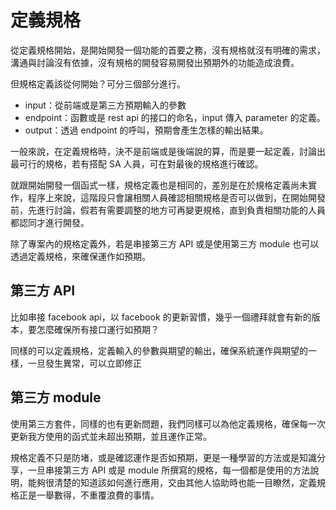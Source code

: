 # 定義規格

從定義規格開始，是開始開發一個功能的首要之務，沒有規格就沒有明確的需求，溝通與討論沒有依據，沒有規格的開發容易開發出預期外的功能造成浪費。

但規格定義該從何開始？可分三個部分進行。

-	input：從前端或是第三方預期輸入的參數
-	endpoint：函數或是 rest api 的接口的命名，input 傳入 parameter 的定義。
-	output：透過 endpoint 的呼叫，預期會產生怎樣的輸出結果。

一般來說，在定義規格時，決不是前端或是後端說的算，而是要一起定義，討論出最可行的規格，若有搭配 SA 人員，可在對最後的規格進行確認。

就跟開始開發一個函式一樣，規格定義也是相同的，差別是在於規格定義尚未實作，程序上來說，這階段只會讓相關人員確認相關規格是否可以做到，在開始開發前，先進行討論，假若有需要調整的地方可再變更規格，直到負責相關功能的人員都認同才進行開發。

除了專案內的規格定義外，若是串接第三方 API 或是使用第三方 module 也可以透過定義規格，來確保運作如預期。

## 第三方 API

比如串接 facebook api，以 facebook 的更新習慣，幾乎一個禮拜就會有新的版本，要怎麼確保所有接口運行如預期？

同樣的可以定義規格，定義輸入的參數與期望的輸出，確保系統運作與期望的一樣，一旦發生異常，可以立即修正

## 第三方 module

使用第三方套件，同樣的也有更新問題，我們同樣可以為他定義規格，確保每一次更新我方使用的函式並未超出預期，並且運作正常。

規格定義不只是防堵，或是確認運作是否如預期，更是一種學習的方法或是知識分享，一旦串接第三方 API 或是 module 所撰寫的規格，每一個都是使用的方法說明，能夠很清楚的知道該如何進行應用，交由其他人協助時也能一目瞭然，定義規格正是一舉數得，不重覆浪費的事情。

